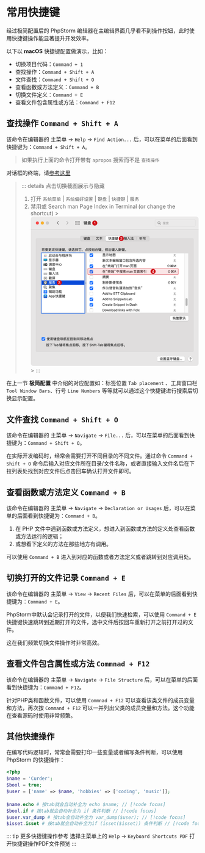 # 常用快捷键

经过极简配置后的 PhpStorm 编辑器在主编辑界面几乎看不到操作按钮，此时使用快捷键操作能显著提升开发效率。

以下以 **macOS** 快捷键配置做演示，比如：

- 切换项目代码：`Command + 1`
- 查找操作：`Command + Shift + A`
- 文件查找：`Command + Shift + O`
- 查看函数或方法定义：`Command + B`
- 切换文件定义：`Command + E`
- 查看文件包含属性或方法：`Command + F12`

## 查找操作 `Command + Shift + A`

该命令在编辑器的 主菜单 -> `Help` -> `Find Action...` 后，可以在菜单的后面看到快捷键为：`Command + Shift + A`。

> 如果执行上面的命令打开带有 `apropos` 搜索而不是 `查找操作`
>
对话框的终端，请[参考这里](https://intellij-support.jetbrains.com/hc/en-us/articles/360005137400-Cmd-Shift-A-hotkey-opens-Terminal-with-apropos-search-instead-of-the-Find-Action-dialog)
>
> :::  details 点击切换截图展示与隐藏
> 1. 打开 `系统菜单` | `系统偏好设置` | `键盘` | `快捷键` | `服务`
> 2. 禁用或 Search man Page Index in Terminal (or change the shortcut)
     > ![](./images/some-important-keybindings/close-search-man-page-index-in-terminal.png)
     > :::

在上一节 **极简配置** 中介绍的对应配置如：标签位置 `Tab placement` 、工具窗口栏 `Tool Window Bars`、行号 `Line Numbers`
等等就可以通过这个快捷键进行搜索后切换显示配置。

## 文件查找 `Command + Shift + O`

该命令在编辑器的 主菜单 -> `Navigate` -> `File...` 后，可以在菜单的后面看到快捷键为：`Command + Shift + O`。

在实际开发编码时，经常会需要打开不同目录的不同文件。通过命令 `Command + Shift + O`
命令后输入对应文件所在目录/文件名称，或者直接输入文件名后在下拉列表处找到对应文件后点击回车确认打开文件即可。

## 查看函数或方法定义 `Command + B`

该命令在编辑器的 主菜单 -> `Navigate` -> `Declaration or Usages` 后，可以在菜单的后面看到快捷键为：`Command + B`。

1. 在 PHP 文件中遇到函数或方法定义，想进入到函数或方法的定义处查看函数或方法运行的逻辑；
2. 或想看下定义的方法在那些地方有调用。

可以使用 `Command + B` 进入到对应的函数或者方法定义或者跳转到对应调用处。

## 切换打开的文件记录 `Command + E`

该命令在编辑器的 主菜单 -> `View` -> `Recent Files` 后，可以在菜单的后面看到快捷键为：`Command + E`。

PhpStorm中默认会记录打开的文件，以便我们快速检索，可以使用 `Command + E` 快捷键快速跳转到近期打开的文件，选中文件后按回车重新打开之前打开过的文件。

这在我们频繁切换文件操作时非常高效。

## 查看文件包含属性或方法 `Commnad + F12`

该命令在编辑器的 主菜单 -> `Navigate` -> `File Structure` 后，可以在菜单的后面看到快捷键为：`Command + F12`。

针对PHP类和函数文件，可以使用 `Commnad + F12` 可以查看该类文件的成员变量和方法，再次按 `Command + F12`
可以一并列出父类的成员变量和方法。这个功能在查看源码时使用非常频繁。

## 其他快捷操作

在编写代码逻辑时，常常会需要打印一些变量或者编写条件判断，可以使用 PhpStorm 的快捷操作：

```php
<?php
$name = 'Curder';
$bool = true;
$user = ['name' => $name, 'hobbies' => ['coding', 'music']];

$name.echo # 按tab就会自动补全为 echo $name; // [!code focus]
$bool.if # 按tab就会自动补全为 if 条件判断 // [!code focus]
$user.var_dump # 按tab会自动补全为 var_dump($user); // [!code focus]
$isset.isset # 按tab就会自动补全为if (isset($isset)) 条件判断 // [!code focus]
```

::: tip 更多快捷键操作参考
选择主菜单上的 `Help` -> `Keyboard Shortcuts PDF` 打开快捷键操作PDF文件预览
:::
